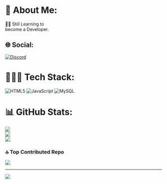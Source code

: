 # 📖 About Me:
✊🏻 Still Learning to<br>become a Developer.


## 🌐 Social:
[![Discord](https://img.shields.io/badge/Discord-%237289DA.svg?logo=discord&logoColor=white)](https://discord.gg/@uknowvin) 

# 👨🏻‍💻 Tech Stack:
![HTML5](https://img.shields.io/badge/html5-%23E34F26.svg?style=for-the-badge&logo=html5&logoColor=white) ![JavaScript](https://img.shields.io/badge/javascript-%23323330.svg?style=for-the-badge&logo=javascript&logoColor=%23F7DF1E) ![MySQL](https://img.shields.io/badge/mysql-4479A1.svg?style=for-the-badge&logo=mysql&logoColor=white)
# 📊 GitHub Stats:
![](https://github-readme-stats.vercel.app/api?username=LsLz123&theme=dark&hide_border=false&include_all_commits=false&count_private=false)<br/>
![](https://nirzak-streak-stats.vercel.app/?user=LsLz123&theme=dark&hide_border=false)<br/>
![](https://github-readme-stats.vercel.app/api/top-langs/?username=LsLz123&theme=dark&hide_border=false&include_all_commits=false&count_private=false&layout=compact)

### 🔝 Top Contributed Repo
![](https://github-contributor-stats.vercel.app/api?username=LsLz123&limit=5&theme=dark&combine_all_yearly_contributions=true)

---
[![](https://visitcount.itsvg.in/api?id=LsLz123&icon=0&color=0)](https://visitcount.itsvg.in)

<!-- Proudly created with GPRM ( https://gprm.itsvg.in ) -->
